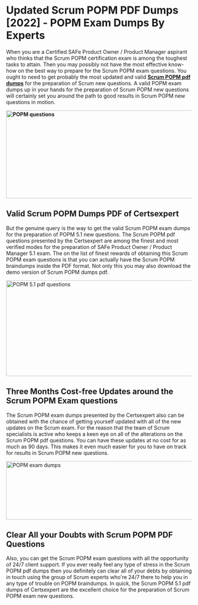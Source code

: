 <h1><strong>Updated Scrum POPM PDF Dumps [2022] - POPM Exam Dumps By Experts&nbsp;</strong></h1>
<p><span style="font-weight: 400;">When you are a Certified SAFe Product Owner / Product Manager aspirant who thinks that the Scrum POPM certification exam is among the toughest tasks to attain. Then you may possibly not have the most effective know-how on the best way to prepare for the Scrum POPM exam questions. You ought to need to get probably the most updated and valid <strong><a href="https://www.certsexpert.com/POPM-pdf-questions.html">Scrum POPM pdf dumps</a></strong> for the preparation of Scrum new questions. A valid  POPM exam dumps up in your hands for the preparation of Scrum POPM new questions will certainly set you around the path to good results in Scrum POPM new questions in motion.</span></p>
<p><span style="font-weight: 400;"><strong><img style="display: block; margin-left: auto; margin-right: auto;" src="https://i.ibb.co/QXh983F/73475278-2429792180625311-4586132736837681152-n.jpg" alt="POPM questions" width="632" height="238" /></strong></span></p>
<h2><strong>Valid Scrum POPM Dumps PDF of Certsexpert</strong></h2>
<p><span style="font-weight: 400;">But the genuine query is the way to get the valid Scrum POPM exam dumps for the preparation of POPM 5.1 new questions. The Scrum POPM pdf questions presented by the Certsexpert are among the finest and most verified modes for the preparation of SAFe Product Owner / Product Manager 5.1 exam. The on the list of finest rewards of obtaining this Scrum POPM exam questions is that you can actually have the Scrum POPM braindumps inside the PDF format. Not only this you may also download the demo version of Scrum POPM dumps pdf.</span></p>
<p><span style="font-weight: 400;"><img style="display: block; margin-left: auto; margin-right: auto;" src="https://i.ibb.co/Jd8hN2L/76714008-3182067705200142-8735104740007870464-n.jpg" alt="POPM 5.1 pdf questions" width="701" height="259" /></span></p>
<h2><strong>Three Months Cost-free Updates around the Scrum POPM Exam questions</strong></h2>
<p><span style="font-weight: 400;">The Scrum POPM exam dumps presented by the Certsexpert also can be obtained with the chance of getting yourself updated with all of the new updates on the Scrum exam. For the reason that the team of Scrum specialists is active who keeps a keen eye on all of the alterations on the Scrum POPM pdf questions. You can have these updates at no cost for as much as 90 days. This makes it even much easier for you to have on track for results in Scrum POPM new questions.</span></p>
<p><span style="font-weight: 400;"><a href="https://www.certsexpert.com/POPM-pdf-questions.html"><img style="display: block; margin-left: auto; margin-right: auto;" src="https://i.ibb.co/TMnKrkJ/75398236-424489711531572-5064688549987614720-n.jpg" alt="POPM exam dumps" width="714" height="158" /></a></span></p>
<h2><strong>Clear All your Doubts with Scrum POPM PDF Questions</strong></h2>
<p>Also, you can get the Scrum POPM exam questions with all the opportunity of 24/7 client support. If you ever really feel any type of stress in the Scrum POPM pdf dumps then you definitely can clear all of your debts by obtaining in touch using the group of Scrum experts who're 24/7 there to help you in any type of trouble on  POPM braindumps. In quick, the Scrum POPM 5.1 pdf dumps of Certsexpert are the excellent choice for the preparation of Scrum POPM exam new questions.</p>
